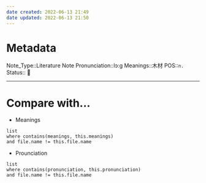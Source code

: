 ```yaml
---
date created: 2022-06-13 21:49
date updated: 2022-06-13 21:50
---
```


# Metadata

Note_Type::Literature Note
Pronunciation::lɔ:g
Meanings::木材
POS::`n.`
Status:: 👶

---

# Compare with...

- Meanings

```dataview
list
where contains(meanings, this.meanings)
and file.name != this.file.name
```

- Prounciation

```dataview
list
where contains(pronunciation, this.pronunciation)
and file.name != this.file.name
```
